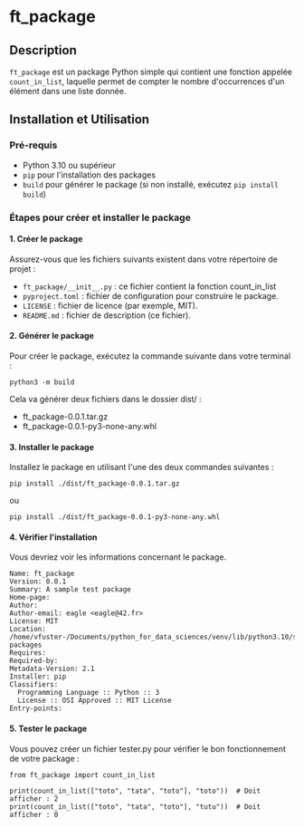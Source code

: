 # ft_package

## Description

`ft_package` est un package Python simple qui contient une fonction appelée `count_in_list`, laquelle permet de compter le nombre d'occurrences d'un élément dans une liste donnée.

## Installation et Utilisation

### Pré-requis

- Python 3.10 ou supérieur
- `pip` pour l'installation des packages
- `build` pour générer le package (si non installé, exécutez `pip install build`)

### Étapes pour créer et installer le package

#### 1. Créer le package

Assurez-vous que les fichiers suivants existent dans votre répertoire de projet :

- `ft_package/__init__.py` : ce fichier contient la fonction count_in_list
- `pyproject.toml` : fichier de configuration pour construire le package.
- `LICENSE` : fichier de licence (par exemple, MIT).
- `README.md` : fichier de description (ce fichier).

#### 2. Générer le package

Pour créer le package, exécutez la commande suivante dans votre terminal :
```
python3 -m build
```

Cela va générer deux fichiers dans le dossier dist/ :

- ft_package-0.0.1.tar.gz
- ft_package-0.0.1-py3-none-any.whl


#### 3. Installer le package

Installez le package en utilisant l'une des deux commandes suivantes :
```
pip install ./dist/ft_package-0.0.1.tar.gz
```

ou

```
pip install ./dist/ft_package-0.0.1-py3-none-any.whl
```

#### 4. Vérifier l'installation

Vous devriez voir les informations concernant le package.
```
Name: ft_package
Version: 0.0.1
Summary: A sample test package
Home-page: 
Author: 
Author-email: eagle <eagle@42.fr>
License: MIT
Location: /home/vfuster-/Documents/python_for_data_sciences/venv/lib/python3.10/site-packages
Requires: 
Required-by: 
Metadata-Version: 2.1
Installer: pip
Classifiers:
  Programming Language :: Python :: 3
  License :: OSI Approved :: MIT License
Entry-points:
```

#### 5. Tester le package
Vous pouvez créer un fichier tester.py pour vérifier le bon fonctionnement de votre package :
```
from ft_package import count_in_list

print(count_in_list(["toto", "tata", "toto"], "toto"))  # Doit afficher : 2
print(count_in_list(["toto", "tata", "toto"], "tutu"))  # Doit afficher : 0
```